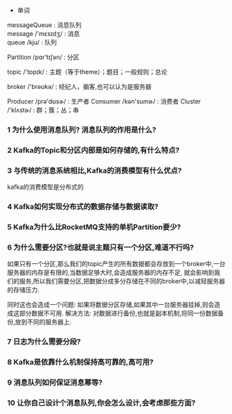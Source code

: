 * 单词

messageQueue : 消息队列  <br>
  message /'mɛsɪdʒ/ : 消息  <br>
  queue /kju/ : 队列
  
  Partition /pɑr'tɪʃən/ : 分区
  
  topic /'tɒpɪk/ : 主题（等于theme）；题目；一般规则；总论
  
  broker /'brəʊkə/ : 经纪人，掮客,也可以认为是服务器
  
  Producer /prə'dʊsɚ/ : 生产者
  Consumer /kən'sumɚ/ : 消费者
  Cluster  /'klʌstɚ/ : 群；簇；丛；串
  
  
  

### 1 为什么使用消息队列? 消息队列的作用是什么?





### 2 Kafka的Topic和分区内部是如何存储的,有什么特点?

### 3 与传统的消息系统相比,Kafka的消费模型有什么优点?

  kafka的消费模型是分布式的
  
  
### 4 Kafka如何实现分布式的数据存储与数据读取?


### 5 Kafka为什么比RocketMQ支持的单机Partition要少?

### 6 为什么需要分区?也就是说主题只有一个分区,难道不行吗?


如果只有一个分区,那么我们的topic产生的所有数据都会存放到一个broker中,一台服务器的内存是有限的,当数据足够大时,会造成服务器的内存不足,
就会影响到我们的服务,所以我们需要分区,把数据分成多分存储在不同的broker中,以减轻服务器的存储压力.

同时这也会造成一个问题: 如果将数据分区存储,如果其中一台服务器挂掉,则会造成这部分数据不可用.
解决方法: 对数据进行备份,也就是副本机制,将同一份数据备份,放到不同的服务器上.


### 7 日志为什么需要分段?

### 8 Kafka是依靠什么机制保持高可靠的,高可用?

### 9 消息队列如何保证消息幂等?

### 10 让你自己设计个消息队列,你会怎么设计,会考虑那些方面?





